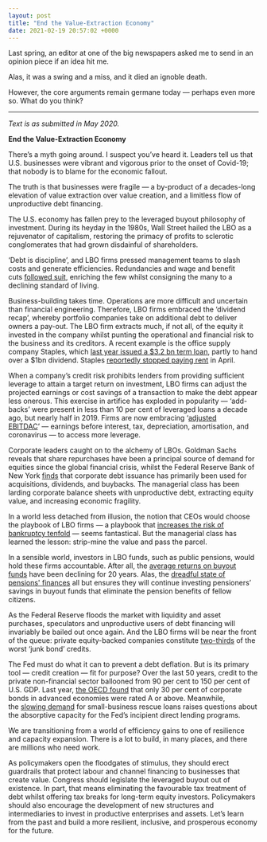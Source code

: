 ```yaml
---
layout: post
title: "End the Value-Extraction Economy"
date: 2021-02-19 20:57:02 +0000
---
```


<!-- wp:paragraph -->
<p>Last spring, an editor at one of the big newspapers asked me to send in an opinion piece if an idea hit me.</p>
<!-- /wp:paragraph -->

<!-- wp:more -->
<!--more-->
<!-- /wp:more -->

<!-- wp:paragraph -->
<p>Alas, it was a swing and a miss, and it died an ignoble death. </p>
<!-- /wp:paragraph -->

<!-- wp:paragraph -->
<p>However, the core arguments remain germane today — perhaps even more so. What do you think?</p>
<!-- /wp:paragraph -->

<!-- wp:separator {"opacity":"css"} -->
<hr class="wp-block-separator has-css-opacity" />
<!-- /wp:separator -->

<!-- wp:paragraph -->
<p><em>Text is as submitted in May 2020.</em></p>
<!-- /wp:paragraph -->

<!-- wp:paragraph -->
<p><strong>End the Value-Extraction Economy</strong></p>
<!-- /wp:paragraph -->

<!-- wp:paragraph -->
<p>There’s a myth going around. I suspect you’ve heard it. Leaders tell us that U.S. businesses were vibrant and vigorous prior to the onset of Covid-19; that nobody is to blame for the economic fallout.&nbsp;</p>
<!-- /wp:paragraph -->

<!-- wp:paragraph -->
<p>The truth is that businesses were fragile — a by-product of a decades-long elevation of value extraction over value creation, and a limitless flow of unproductive debt financing.</p>
<!-- /wp:paragraph -->

<!-- wp:paragraph -->
<p>The U.S. economy has fallen prey to the leveraged buyout philosophy of investment. During its heyday in the 1980s, Wall Street hailed the LBO as a rejuvenator of capitalism, restoring the primacy of profits to sclerotic conglomerates that had grown disdainful of shareholders.&nbsp;</p>
<!-- /wp:paragraph -->

<!-- wp:paragraph {"style":{"elements":{"link":{"color":{"text":"var:preset|color|primary"}}}}} -->
<p class="has-link-color">‘Debt is discipline’, and LBO firms pressed management teams to slash costs and generate efficiencies. Redundancies and wage and benefit cuts&nbsp;<a href="https://www.russellsage.org/publications/private-equity-work">followed suit</a>, enriching the few whilst consigning the many to a declining standard of living.</p>
<!-- /wp:paragraph -->

<!-- wp:paragraph {"style":{"elements":{"link":{"color":{"text":"var:preset|color|primary"}}}}} -->
<p class="has-link-color">Business-building takes time. Operations are more difficult and uncertain than financial engineering. Therefore, LBO firms embraced the ‘dividend recap’, whereby portfolio companies take on additional debt to deliver owners a pay-out. The LBO firm extracts much, if not all, of the equity it invested in the company whilst punting the operational and financial risk to the business and its creditors. A recent example is the office supply company Staples, which&nbsp;<a href="https://www.reuters.com/article/staples-dividend/staples-us3-2bn-dividend-loan-tests-us-markets-recovery-idUSL1N21G1E9">last year issued a $3.2 bn term loan</a>, partly to hand over a $1bn dividend. Staples&nbsp;<a href="https://www.wsj.com/articles/landlords-companies-clash-over-rent-payments-during-coronavirus-11586865600">reportedly stopped paying rent</a>&nbsp;in April.</p>
<!-- /wp:paragraph -->

<!-- wp:paragraph {"style":{"elements":{"link":{"color":{"text":"var:preset|color|primary"}}}}} -->
<p class="has-link-color">When a company’s credit risk prohibits lenders from providing sufficient leverage to attain a target return on investment, LBO firms can adjust the projected earnings or cost savings of a transaction to make the debt appear less onerous. This exercise in artifice has exploded in popularity&nbsp;—&nbsp;‘add-backs’ were present in less than 10 per cent of leveraged loans a decade ago, but nearly half in 2019. Firms are now embracing ‘<a href="https://www.privateequityinternational.com/ebitdac-how-companies-may-seek-to-increase-debt-by-adding-back-pandemic-losses/?utm_source=sailthru&amp;utm_medium=email&amp;utm_campaign=pei%20daily%20us%20bronze%202020-05-19&amp;utm_term=pei_daily_us_bronze">adjusted EBITDAC</a>’&nbsp;—&nbsp;earnings before interest, tax, depreciation, amortisation, and coronavirus&nbsp;—&nbsp;to access more leverage.</p>
<!-- /wp:paragraph -->

<!-- wp:paragraph {"style":{"elements":{"link":{"color":{"text":"var:preset|color|primary"}}}}} -->
<p class="has-link-color">Corporate leaders caught on to the alchemy of LBOs. Goldman Sachs reveals that share repurchases have been a principal source of demand for equities since the global financial crisis, whilst the Federal Reserve Bank of New York&nbsp;<a href="https://libertystreeteconomics.newyorkfed.org/2019/05/is-there-too-much-business-debt.html">finds</a>&nbsp;that corporate debt issuance has primarily been used for acquisitions, dividends, and buybacks. The managerial class has been larding corporate balance sheets with unproductive debt, extracting equity value, and increasing economic fragility.</p>
<!-- /wp:paragraph -->

<!-- wp:paragraph {"style":{"elements":{"link":{"color":{"text":"var:preset|color|primary"}}}}} -->
<p class="has-link-color">In a world less detached from illusion, the notion that CEOs would choose the playbook of LBO firms&nbsp;—&nbsp;a playbook that&nbsp;<a href="https://www.institutionalinvestor.com/article/b1gfygl4r8661f/LBOs-Make-More-Companies-Go-Bankrupt-Research-Shows">increases the risk of bankruptcy tenfold</a>&nbsp;—&nbsp;seems fantastical. But the managerial class has learned the lesson: strip-mine the value and pass the parcel.</p>
<!-- /wp:paragraph -->

<!-- wp:paragraph {"style":{"elements":{"link":{"color":{"text":"var:preset|color|primary"}}}}} -->
<p class="has-link-color">In a sensible world, investors in LBO funds, such as public pensions, would hold these firms accountable. After all, the&nbsp;<a href="https://www.bain.com/insights/public-vs-private-markets-global-private-equity-report-2020/">average returns on buyout funds</a>&nbsp;have been declining for 20 years. Alas, the&nbsp;<a href="https://www.pewtrusts.org/en/research-and-analysis/issue-briefs/2019/06/the-state-pension-funding-gap-2017">dreadful state of pensions' finances</a>&nbsp;all but ensures they will continue investing pensioners’ savings in buyout funds that eliminate the pension benefits of fellow citizens.</p>
<!-- /wp:paragraph -->

<!-- wp:paragraph {"style":{"elements":{"link":{"color":{"text":"var:preset|color|primary"}}}}} -->
<p class="has-link-color">As the Federal Reserve floods the market with liquidity and asset purchases, speculators and unproductive users of debt financing will invariably be bailed out once again. And the LBO firms will be near the front of the queue: private equity-backed companies constitute&nbsp;<a href="https://www.ft.com/content/30e3ba95-617e-4ef6-a2b4-ca2a32b7cf94">two-thirds</a>&nbsp;of the worst ‘junk bond’ credits.</p>
<!-- /wp:paragraph -->

<!-- wp:paragraph {"style":{"elements":{"link":{"color":{"text":"var:preset|color|primary"}}}}} -->
<p class="has-link-color">The Fed must do what it can to prevent a debt deflation. But is its primary tool&nbsp;—&nbsp;credit creation&nbsp;—&nbsp;fit for purpose? Over the last 50 years, credit to the private non-financial sector ballooned from 90 per cent to 150 per cent of U.S. GDP. Last year,&nbsp;<a href="https://www.oecd.org/corporate/ca/Corporate-Bond-Market-Trends-Emerging-Risks-Monetary-Policy.pdf">the OECD found</a>&nbsp;that only 30 per cent of corporate bonds in advanced economies were rated A or above. Meanwhile, the&nbsp;<a href="https://www.ft.com/content/69964349-98a5-4764-8a20-1775ba9b43f6">slowing demand</a>&nbsp;for small-business rescue loans raises questions about the absorptive capacity for the Fed’s incipient direct lending programs.</p>
<!-- /wp:paragraph -->

<!-- wp:paragraph -->
<p>We are transitioning from a world of efficiency gains to one of resilience and capacity expansion. There is a lot to build, in many places, and there are millions who need work.</p>
<!-- /wp:paragraph -->

<!-- wp:paragraph {"style":{"elements":{"link":{"color":{"text":"var:preset|color|primary"}}}}} -->
<p class="has-link-color">As policymakers open the floodgates of stimulus, they should erect guardrails that protect labour and channel financing to businesses that create value. Congress should legislate the leveraged buyout out of existence. In part, that means eliminating the favourable tax treatment of debt whilst offering tax breaks for long-term equity investors. Policymakers should also encourage the development of new structures and intermediaries to invest in productive enterprises and assets. Let’s learn from the past and build a more resilient, inclusive, and prosperous economy for the future.</p>
<!-- /wp:paragraph -->
